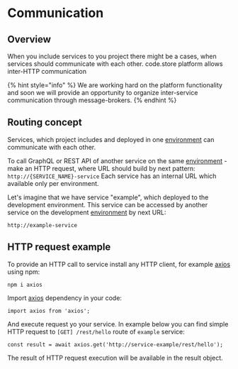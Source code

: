# Communication

## Overview

When you include services to you project there might be a cases, when services should communicate with each other. code.store platform allows inter-HTTP communication

{% hint style="info" %}
We are working hard on the platform functionality and soon we will provide an opportunity to organize inter-service communication through message-brokers.
{% endhint %}

## Routing concept

Services, which project includes and deployed in one [environment](../environments.md#project-environments) can communicate with each other. 

To call GraphQL or REST API of another service on the same [environment](../environments.md#project-environments) - make an HTTP request, where URL should build by next pattern: `http://{SERVICE_NAME}-service` Each service has an internal URL which available only per environment. 

Let's imagine that we have service "example", which deployed to the development environment. This service can be accessed by another service on the development [environment](../environments.md#project-environments) by next URL:

```text
http://example-service
```

## HTTP request example

 To provide an HTTP call to service install any HTTP client, for example [axios](https://www.npmjs.com/package/axios) using npm:

```text
npm i axios
```

Import [axios](https://www.npmjs.com/package/axios) dependency in your code:

```text
import axios from 'axios';
```

And execute request yo your service. In example below you can find simple HTTP request to `[GET] /rest/hello` route of `example` service:

```text
const result = await axios.get('http://service-example/rest/hello');
```

The result of HTTP request execution will be available in the result object. 



